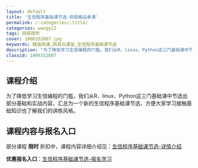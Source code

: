 ```yaml
---
layout: default
title: '生信程序基础课节选-网易精品单课'
permalink: /:categories/:title/
categories: wangyi2
tags: 网易提供
cover: 1006352007.jpg
keywords: 精选网课,网易云课堂,生信程序基础课节选
description: "为了降低学习生信编程的门槛，我们从R、linux、Python这三门基础课中节选出部分基础和实战内容，汇总为一个新的生信程序基础课节选，方便大家学习接触基础知识也了解我们的讲练风格。生信程序"
classid: 1006352007
---
```


## 课程介绍

为了降低学习生信编程的门槛，我们从R、linux、Python这三门基础课中节选出部分基础和实战内容，汇总为一个新的生信程序基础课节选，方便大家学习接触基础知识也了解我们的讲练风格。

## 课程内容与报名入口

部分课程 **限时** 折扣中，课程内容详细介绍见：[生信程序基础课节选-详情介绍](https://study.163.com/course/introduction/1006352007.htm?share=1&shareId=1025206652&utm_campaign=share&utm_medium=iphoneShare&utm_source=&utm_u=1025206652)

**优惠报名入口**：[生信程序基础课节选-报名学习](https://study.163.com/course/introduction/1006352007.htm?share=1&shareId=1025206652&utm_campaign=share&utm_medium=iphoneShare&utm_source=&utm_u=1025206652)

